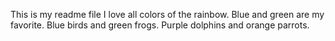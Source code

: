 This is my readme file
I love all colors of the rainbow. Blue and green are my favorite. Blue birds and green frogs. Purple dolphins and orange parrots.
